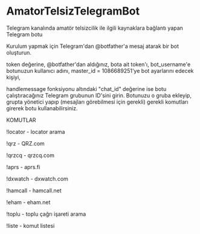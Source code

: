 # AmatorTelsizTelegramBot
Telegram kanalında amatör telsizcilik ile ilgili kaynaklara bağlantı yapan Telegram botu

Kurulum yapmak için Telegram'dan @botfather'a mesaj atarak bir bot oluşturun.

token değerine, @botfather'dan aldığınız, bota ait token'ı,
bot_username'e botunuzun kullanıcı adını,
master_id = 1086689251'ye bot ayarlarını edecek kişiyi,

handlemessage fonksiyonu altındaki "chat_id" değerine ise botu çalıştıracağınız Telegram grubunun ID'sini girin. Botunuzu o gruba ekleyip, grupta yönetici yapıp (mesajları görebilmesi için gerekli) gerekli komutları girerek botu kullanabilirsiniz.

KOMUTLAR

!locator - locator arama

!qrz - QRZ.com

!qrzcq - qrzcq.com

!aprs - aprs.fi

!dxwatch - dxwatch.com

!hamcall - hamcall.net

!eham - eham.net

!toplu - toplu çağrı işareti arama

!liste - komut listesi
